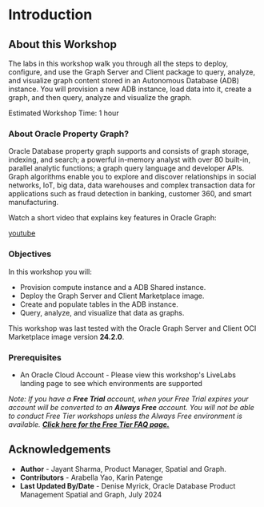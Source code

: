 # Introduction

## About this Workshop

The labs in this workshop walk you through all the steps to  deploy, configure, and use the Graph Server and Client package to query, analyze, and visualize graph content stored in an Autonomous Database (ADB) instance. You will provision a new ADB instance, load data into it, create a graph, and then query, analyze and visualize the graph.

Estimated Workshop Time: 1 hour

### About Oracle Property Graph?

Oracle Database property graph supports and consists of graph storage, indexing, and search; a powerful in-memory analyst with over 80 built-in, parallel analytic functions; a graph query language and developer APIs. Graph algorithms enable you to explore and discover relationships in social networks, IoT, big data, data warehouses and complex transaction data for applications such as fraud detection in banking, customer 360, and smart manufacturing.

Watch a short video that explains key features in Oracle Graph:

[youtube](youtube:-DYVgYJPbQA)

### Objectives

In this workshop you will:

- Provision compute instance and a ADB Shared instance.
- Deploy the Graph Server and Client Marketplace image.
- Create and populate tables in the ADB instance.
- Query, analyze, and visualize that data as graphs.

This workshop was last tested with the Oracle Graph Server and Client OCI Marketplace image version **24.2.0**.

### Prerequisites

- An Oracle Cloud Account - Please view this workshop's LiveLabs landing page to see which environments are supported

*Note: If you have a **Free Trial** account, when your Free Trial expires your account will be converted to an **Always Free** account. You will not be able to conduct Free Tier workshops unless the Always Free environment is available. **[Click here for the Free Tier FAQ page.](https://www.oracle.com/cloud/free/faq.html)***

## Acknowledgements

* **Author** - Jayant Sharma, Product Manager, Spatial and Graph.
* **Contributors** - Arabella Yao, Karin Patenge
* **Last Updated By/Date** - Denise Myrick, Oracle Database Product Management Spatial and Graph, July 2024
